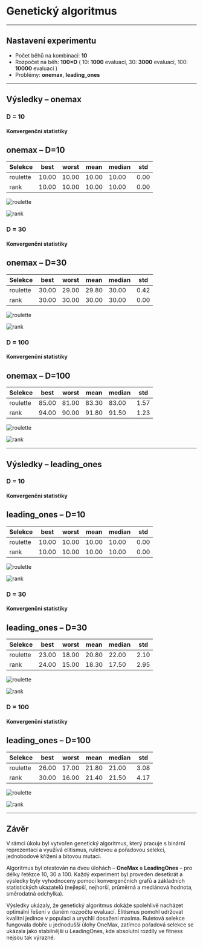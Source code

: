 # Genetický algoritmus


---

## Nastavení experimentu

- Počet běhů na kombinaci: **10**
- Rozpočet na běh: **100×D** ( 10: **1000** evaluací, 30: **3000** evaluací, 100: **10000** evaluací )
- Problémy: **onemax**, **leading_ones**

---

## Výsledky – onemax

### D = 10

#### Konvergenční statistiky

## onemax – D=10

| Selekce | best | worst | mean | median | std |
|---------|------|-------|------|--------|-----|
| roulette | 10.00 | 10.00 | 10.00 | 10.00 | 0.00 |
| rank | 10.00 | 10.00 | 10.00 | 10.00 | 0.00 |

![roulette](charts/onemax/10/roulette.png)

![rank](charts/onemax/10/rank.png)

### D = 30

#### Konvergenční statistiky

## onemax – D=30

| Selekce | best | worst | mean | median | std |
|---------|------|-------|------|--------|-----|
| roulette | 30.00 | 29.00 | 29.80 | 30.00 | 0.42 |
| rank | 30.00 | 30.00 | 30.00 | 30.00 | 0.00 |

![roulette](charts/onemax/30/roulette.png)

![rank](charts/onemax/30/rank.png)

### D = 100

#### Konvergenční statistiky

## onemax – D=100

| Selekce | best | worst | mean | median | std |
|---------|------|-------|------|--------|-----|
| roulette | 85.00 | 81.00 | 83.30 | 83.00 | 1.57 |
| rank | 94.00 | 90.00 | 91.80 | 91.50 | 1.23 |

![roulette](charts/onemax/100/roulette.png)

![rank](charts/onemax/100/rank.png)


---

## Výsledky – leading_ones

### D = 10

#### Konvergenční statistiky

## leading_ones – D=10

| Selekce | best | worst | mean | median | std |
|---------|------|-------|------|--------|-----|
| roulette | 10.00 | 10.00 | 10.00 | 10.00 | 0.00 |
| rank | 10.00 | 10.00 | 10.00 | 10.00 | 0.00 |

![roulette](charts/leading_ones/10/roulette.png)

![rank](charts/leading_ones/10/rank.png)

### D = 30

#### Konvergenční statistiky

## leading_ones – D=30

| Selekce | best | worst | mean | median | std |
|---------|------|-------|------|--------|-----|
| roulette | 23.00 | 18.00 | 20.80 | 22.00 | 2.10 |
| rank | 24.00 | 15.00 | 18.30 | 17.50 | 2.95 |

![roulette](charts/leading_ones/30/roulette.png)

![rank](charts/leading_ones/30/rank.png)

### D = 100

#### Konvergenční statistiky

## leading_ones – D=100

| Selekce | best | worst | mean | median | std |
|---------|------|-------|------|--------|-----|
| roulette | 26.00 | 17.00 | 21.80 | 21.00 | 3.08 |
| rank | 30.00 | 16.00 | 21.40 | 21.50 | 4.17 |

![roulette](charts/leading_ones/100/roulette.png)

![rank](charts/leading_ones/100/rank.png)


---

## Závěr

V rámci úkolu byl vytvořen genetický algoritmus, který pracuje s binární reprezentací a využívá elitismus, ruletovou a pořadovou selekci, jednobodové křížení a bitovou mutaci.

Algoritmus byl otestován na dvou úlohách – **OneMax** a **LeadingOnes** – pro délky řetězce 10, 30 a 100. Každý experiment byl proveden desetkrát a výsledky byly vyhodnoceny pomocí konvergenčních grafů a základních statistických ukazatelů (nejlepší, nejhorší, průměrná a mediánová hodnota, směrodatná odchylka).

Výsledky ukázaly, že genetický algoritmus dokáže spolehlivě nacházet optimální řešení v daném rozpočtu evaluací. Elitismus pomohl udržovat kvalitní jedince v populaci a urychlil dosažení maxima. Ruletová selekce fungovala dobře u jednodušší úlohy OneMax, zatímco pořadová selekce se ukázala jako stabilnější u LeadingOnes, kde absolutní rozdíly ve fitness nejsou tak výrazné.

